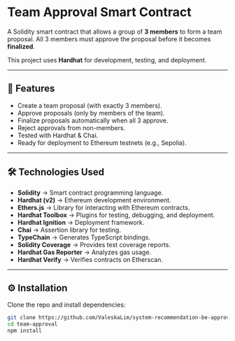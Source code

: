 # Team Approval Smart Contract

A Solidity smart contract that allows a group of **3 members** to form a team proposal.
All 3 members must approve the proposal before it becomes **finalized**.

This project uses **Hardhat** for development, testing, and deployment.

---

## 📖 Features
- Create a team proposal (with exactly 3 members).
- Approve proposals (only by members of the team).
- Finalize proposals automatically when all 3 approve.
- Reject approvals from non-members.
- Tested with Hardhat & Chai.
- Ready for deployment to Ethereum testnets (e.g., Sepolia).

---

## 🛠️ Technologies Used
- **Solidity** → Smart contract programming language.
- **Hardhat (v2)** → Ethereum development environment.
- **Ethers.js** → Library for interacting with Ethereum contracts.
- **Hardhat Toolbox** → Plugins for testing, debugging, and deployment.
- **Hardhat Ignition** → Deployment framework.
- **Chai** → Assertion library for testing.
- **TypeChain** → Generates TypeScript bindings.
- **Solidity Coverage** → Provides test coverage reports.
- **Hardhat Gas Reporter** → Analyzes gas usage.
- **Hardhat Verify** → Verifies contracts on Etherscan.

---

## ⚙️ Installation
Clone the repo and install dependencies:
```bash
git clone https://github.com/ValeskaLim/system-recommendation-be-approval.git
cd team-approval
npm install
